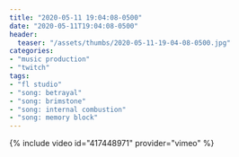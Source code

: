 ```yaml
---
title: "2020-05-11 19:04:08-0500"
date: "2020-05-11T19:04:08-0500"
header:
  teaser: "/assets/thumbs/2020-05-11-19-04-08-0500.jpg"
categories:
- "music production"
- "twitch"
tags:
- "fl studio"
- "song: betrayal"
- "song: brimstone"
- "song: internal combustion"
- "song: memory block"
---
```

{% include video id="417448971" provider="vimeo" %}
